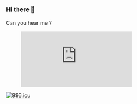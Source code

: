 ### Hi there 👋

Can you hear me？

<!--
**thinkmoon/thinkmoon** is a ✨ _special_ ✨ repository because its `README.md` (this file) appears on your GitHub profile.

Here are some ideas to get you started:

- 🔭 I’m currently working on ...
- 🌱 I’m currently learning ...
- 👯 I’m looking to collaborate on ...
- 🤔 I’m looking for help with ...
- 💬 Ask me about ...
- 📫 How to reach me: ...
- 😄 Pronouns: ...
- ⚡ Fun fact: ...
-->
<figure><embed src="https://wakatime.com/share/@7dc40908-855a-469d-923f-867bf53c7b09/606f6129-7a1c-49d7-961a-87e1067dee25.svg"></embed></figure>
<a href="https://996.icu"><img src="https://img.shields.io/badge/link-996.icu-red.svg" alt="996.icu" /></a>
